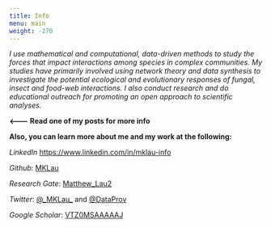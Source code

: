 ```yaml
---
title: Info
menu: main
weight: -270
---
```


*I use mathematical and computational, data-driven methods to study the
forces that impact interactions among species in complex
communities. My studies have primarily involved using network theory
and data synthesis to investigate the potential ecological and
evolutionary responses of fungal, insect and food-web interactions. I
also conduct research and do educational outreach for promoting an open
approach to scientific analyses.*

**<--- Read one of my posts for more info**

**Also, you can learn more about me and my work at the following:**

*LinkedIn* https://www.linkedin.com/in/mklau-info

*Github*: [MKLau](github.com/MKLau)

*Research Gate*: [Matthew_Lau2](https://www.researchgate.net/profile/Matthew_Lau2)

*Twitter*: [@\_MKLau\_](https://twitter.com/_MKLau_) and [@DataProv](https://twitter.com/DataProv)

*Google Scholar*: [VTZ0MSAAAAAJ](https://scholar.google.com/citations?user=VTZ0MSAAAAAJ&hl=en)

